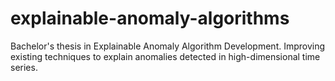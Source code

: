# explainable-anomaly-algorithms
Bachelor's thesis in Explainable Anomaly Algorithm Development. Improving existing techniques to explain anomalies detected in high-dimensional time series. 
